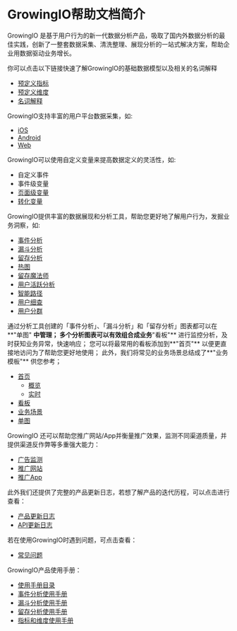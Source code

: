 # GrowingIO帮助文档简介

GrowingIO 是基于用户行为的新一代数据分析产品，吸取了国内外数据分析的最佳实践，创新了一整套数据采集、清洗整理、展现分析的一站式解决方案，帮助企业用数据驱动业务增长。

你可以点击以下链接快速了解GrowingIO的基础数据模型以及相关的名词解释

* [预定义指标](shu-ju-shi-shi/shu-ju-mo-xing/yu-ding-yi-zhi-biao.md)
* [预定义维度](shu-ju-shi-shi/shu-ju-mo-xing/yu-ding-yi-wei-du.md)
* [名词解释](chang-jian-wen-ti/ming-ci-jie-shi.md)   

GrowingIO支持丰富的用户平台数据采集，如:

* [iOS](sdk-ji-cheng/sdk-1.x-wen-dang/sdk-1.x-jie-ru-zhi-nan/sdk-jie-ru-zhi-nan-ios.md)
* [Android](sdk-ji-cheng/sdk-1.x-wen-dang/sdk-1.x-jie-ru-zhi-nan/sdk-jie-ru-zhi-nan-android/)
* [Web](sdk-ji-cheng/sdk-1.x-wen-dang/sdk-1.x-jie-ru-zhi-nan/sdk-jie-ru-zhi-nan-js.md)    

GrowingIO可以使用自定义变量来提高数据定义的灵活性，如:

* 自定义事件
* 事件级变量
* [页面级变量](shu-ju-shi-shi/shi-jian-ji-bian-liang/zi-ding-yi-bian-liang/ge-lei-xing-zi-ding-yi-bian-liang-jie-shao/ye-mian-ji-bian-liang.md)
* [转化变量](shu-ju-shi-shi/shi-jian-ji-bian-liang/zi-ding-yi-bian-liang/ge-lei-xing-zi-ding-yi-bian-liang-jie-shao/zhuan-hua-bian-liang.md) 

GrowingIO提供丰富的数据展现和分析工具，帮助您更好地了解用户行为，发掘业务洞察，如:

* [事件分析](fen-xi/shi-jian-fen-xi.md)
* [漏斗分析](fen-xi/lou-dou-fen-xi.md)
* [留存分析](fen-xi/liu-cun-fen-xi.md)
* [热图](fen-xi/re-tu/)
* [留存魔法师](fen-xi/liu-cun-mo-fa-shi.md)
* [用户活跃分析](fen-xi/yong-hu-huo-yue-fen-xi.md)
* [智能路径](fen-xi/zhi-neng-lu-jing.md)
* [用户细查](fen-xi/yong-hu-xi-cha.md)
* [用户分群](fen-xi/yong-hu-fen-qun.md)  

通过分析工具创建的「事件分析」、「漏斗分析」和「留存分析」图表都可以在**"单图" **中管理； 多个分析图表可以有效组合成业务**"看板"** 进行监控分析，及时获知业务异常，快速响应； 您可以将最常用的看板添加到**"首页"** 以便更直接地访问为了帮助您更好地使用； 此外，我们将常见的业务场景总结成了**"业务模板"** 供您参考；

* [首页](zhan-xian-ji-jian-ce/shou-ye.md)
  * [概览](zhan-xian-ji-jian-ce/gai-lan.md)
  * [实时](zhan-xian-ji-jian-ce/shi-shi.md)
* [看板](zhan-xian-ji-jian-ce/kan-ban.md)
* [业务场景](zhan-xian-ji-jian-ce/ye-wu-chang-jing.md)
* [单图](zhan-xian-ji-jian-ce/dan-tu.md)    

GrowingIO 还可以帮助您推广网站/App并衡量推广效果，监测不同渠道质量，并提供渠道反作弊等多重强大能力：

* [广告监测](guang-gao-jian-ce/)
* [推广网站](guang-gao-jian-ce/tui-guang-wang-zhan/)
* [推广App](guang-gao-jian-ce/tui-guang-app/)   

此外我们还提供了完整的产品更新日志，若想了解产品的迭代历程，可以点击进行查看：

* [产品更新日志](chan-pin-geng-xin-ri-zhi.md)  
* [API更新日志](api-geng-xin-ri-zhi.md)    

若在使用GrowingIO时遇到问题，可点击查看：

* [常见问题](chang-jian-wen-ti/)

GrowingIO产品使用手册：

* [使用手册目录](https://s.growingio.com/074AKo)
* [事件分析使用手册](https://s.growingio.com/nvN9MB)
* [漏斗分析使用手册](https://s.growingio.com/9PXbR0)
* [留存分析使用手册](https://s.growingio.com/p8QD3x)
* [指标和维度使用手册](https://s.growingio.com/NLdx0O)

